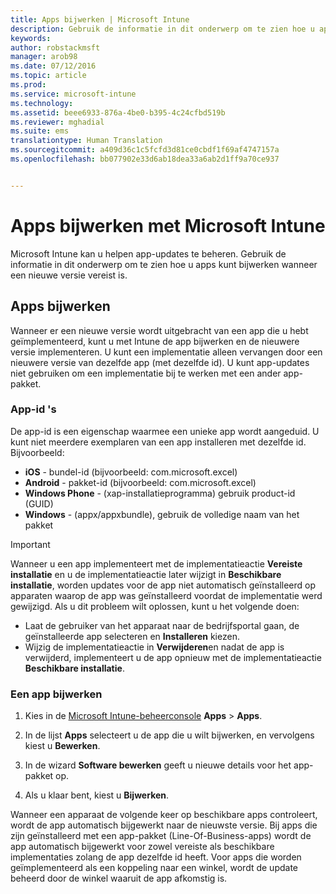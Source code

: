 ```yaml
---
title: Apps bijwerken | Microsoft Intune
description: Gebruik de informatie in dit onderwerp om te zien hoe u apps kunt bijwerken wanneer een nieuwe versie vereist is.
keywords: 
author: robstackmsft
manager: arob98
ms.date: 07/12/2016
ms.topic: article
ms.prod: 
ms.service: microsoft-intune
ms.technology: 
ms.assetid: beee6933-876a-4be0-b395-4c24cfbd519b
ms.reviewer: mghadial
ms.suite: ems
translationtype: Human Translation
ms.sourcegitcommit: a409d36c1c5fcfd3d81ce0cbdf1f69af4747157a
ms.openlocfilehash: bb077902e33d6ab18dea33a6ab2d1ff9a70ce937


---
```


# Apps bijwerken met Microsoft Intune
Microsoft Intune kan u helpen app-updates te beheren. Gebruik de informatie in dit onderwerp om te zien hoe u apps kunt bijwerken wanneer een nieuwe versie vereist is.

## Apps bijwerken
Wanneer er een nieuwe versie wordt uitgebracht van een app die u hebt geïmplementeerd, kunt u met Intune de app bijwerken en de nieuwere versie implementeren. U kunt een implementatie alleen vervangen door een nieuwere versie van dezelfde app (met dezelfde id). U kunt app-updates niet gebruiken om een implementatie bij te werken met een ander app-pakket.

### App-id 's
De app-id is een eigenschap waarmee een unieke app wordt aangeduid. U kunt niet meerdere exemplaren van een app installeren met dezelfde id. Bijvoorbeeld:

- **iOS** - bundel-id (bijvoorbeeld: com.microsoft.excel)
- **Android** - pakket-id (bijvoorbeeld: com.microsoft.excel)
- **Windows Phone** - (xap-installatieprogramma) gebruik product-id (GUID)
- **Windows** - (appx/appxbundle), gebruik de volledige naam van het pakket



> [!IMPORTANT]
> Wanneer u een app implementeert met de implementatieactie **Vereiste installatie** en u de implementatieactie later wijzigt in **Beschikbare installatie**, worden updates voor de app niet automatisch geïnstalleerd op apparaten waarop de app was geïnstalleerd voordat de implementatie werd gewijzigd. Als u dit probleem wilt oplossen, kunt u het volgende doen:
> 
> -   Laat de gebruiker van het apparaat naar de bedrijfsportal gaan, de geïnstalleerde app selecteren en **Installeren** kiezen.
> -   Wijzig de implementatieactie in **Verwijderen**en nadat de app is verwijderd, implementeert u de app opnieuw met de implementatieactie **Beschikbare installatie**.

### Een app bijwerken

1.  Kies in de [Microsoft Intune-beheerconsole](https://manage.microsoft.com) **Apps** &gt; **Apps**.

2.  In de lijst **Apps** selecteert u de app die u wilt bijwerken, en vervolgens kiest u **Bewerken**.

3.  In de wizard **Software bewerken** geeft u nieuwe details voor het app-pakket op.

4.  Als u klaar bent, kiest u **Bijwerken**.

Wanneer een apparaat de volgende keer op beschikbare apps controleert, wordt de app automatisch bijgewerkt naar de nieuwste versie.
Bij apps die zijn geïnstalleerd met een app-pakket (Line-Of-Business-apps) wordt de app automatisch bijgewerkt voor zowel vereiste als beschikbare implementaties zolang de app dezelfde id heeft.
Voor apps die worden geïmplementeerd als een koppeling naar een winkel, wordt de update beheerd door de winkel waaruit de app afkomstig is.






<!--HONumber=Jul16_HO3-->


